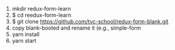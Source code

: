 1. mkdir redux-form-learn
1. $ cd reedux-form-learn
1. $ git clone https://github.com/tvc-school/redux-form-blank.git
1. copy blank-booted and rename it (e.g., simple-form
1. yarn install
1. yarn start



